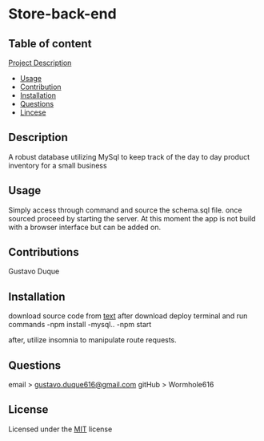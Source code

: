 # Store-back-end

## Table of content
 [Project Description](#Description)
- [Usage](#Usage)
- [Contribution](#Contribution)
- [Installation](#Installation)
- [Questions](#Questions)
- [Lincese](#License)

## Description
A robust database utilizing MySql to keep track of the day to day product inventory for a small business

## Usage
Simply access through command and source the schema.sql file. once sourced proceed by starting the server.
At this moment the app is not build with a browser interface but can be added on.

## Contributions
Gustavo Duque

## Installation
download source code from [text](https://github.com/Wormhole616/Store-back-end)
after download deploy terminal and run commands 
    -npm install
    -mysql..
    -npm start

after, utilize insomnia to manipulate route requests.

## Questions
email > gustavo.duque616@gmail.com
gitHub > Wormhole616

## License
Licensed under the [MIT](https://choosealicense.com/licenses/mit/) license